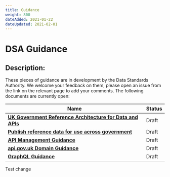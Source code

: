 ```yaml
---
title: Guidance
weight: 800
dateAdded: 2021-01-22
dateUpdated: 2021-02-01
---
```


# DSA Guidance

## Description:
These pieces of guidance are in development by the Data Standards Authority. We welcome your feedback on them, please open an issue from the link on the relevant page to add your comments. The following documents are currently open:

| Name | Status |
| --- | --- |
| **[UK Government Reference Architecture for Data and APIs](referencearchitecture/)** | Draft |
| **[Publish reference data for use across government](referencedata/)** | Draft |
| **[API Management Guidance](apimanagement/)** | Draft |
| **[api.gov.uk Domain Guidance](apidomain/)** | Draft |
| **[GraphQL Guidance](graphql/)** | Draft |

Test change 
